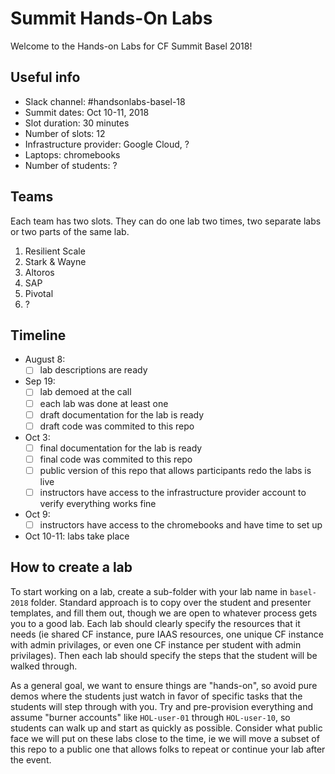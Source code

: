 Summit Hands-On Labs
====================

Welcome to the Hands-on Labs for CF Summit Basel 2018!

Useful info
-----------

- Slack channel: #handsonlabs-basel-18
- Summit dates: Oct 10-11, 2018
- Slot duration: 30 minutes
- Number of slots: 12
- Infrastructure provider: Google Cloud, ?
- Laptops: chromebooks
- Number of students: ?

Teams
-----

Each team has two slots. They can do one lab two times, two separate labs or two parts of the same lab.

1. Resilient Scale
1. Stark & Wayne
1. Altoros
1. SAP
1. Pivotal
1. ?

Timeline
--------

- August 8:
  - [ ] lab descriptions are ready
- Sep 19:
  - [ ] lab demoed at the call
  - [ ] each lab was done at least one
  - [ ] draft documentation for the lab is ready
  - [ ] draft code was commited to this repo
- Oct 3:
  - [ ] final documentation for the lab is ready
  - [ ] final code was commited to this repo
  - [ ] public version of this repo that allows participants redo the labs is live
  - [ ] instructors have access to the infrastructure provider account to verify everything works fine
- Oct 9:
  - [ ] instructors have access to the chromebooks and have time to set up
- Oct 10-11: labs take place

How to create a lab
-------------------

To start working on a lab, create a sub-folder with your lab name in `basel-2018` folder.  Standard approach is to copy over the student and presenter templates, and fill them out, though we are open to whatever process gets you to a good lab.  Each lab should clearly specify the resources that it needs (ie shared CF instance, pure IAAS resources, one unique CF instance with admin privilages, or even one CF instance per student with admin privilages).  Then each lab should specify the steps that the student will be walked through.

As a general goal, we want to ensure things are "hands-on", so avoid pure demos where the students just watch in favor of specific tasks that the students will step through with you.  Try and pre-provision everything and assume "burner accounts" like `HOL-user-01` through `HOL-user-10`, so students can walk up and start as quickly as possible.  Consider what public face we will put on these labs close to the time, ie we will move a subset of this repo to a public one that allows folks to repeat or continue your lab after the event.  

